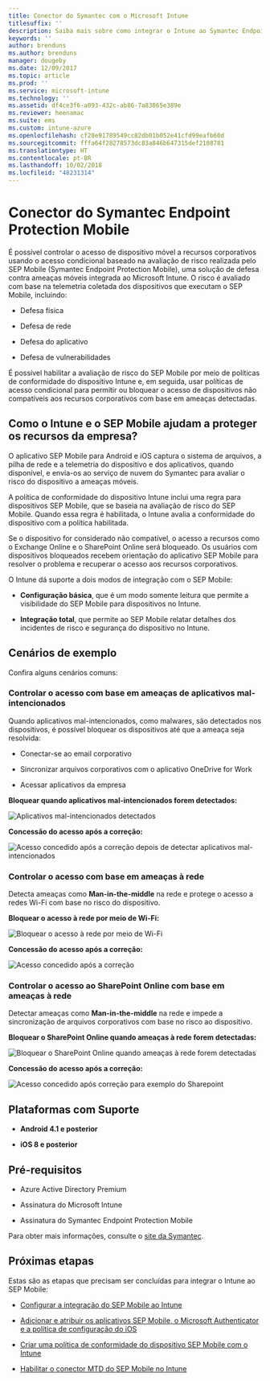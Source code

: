 ```yaml
---
title: Conector do Symantec com o Microsoft Intune
titlesuffix: ''
description: Saiba mais sobre como integrar o Intune ao Symantec Endpoint Protection Mobile para controlar o acesso a dispositivo móvel para seus recursos corporativos.
keywords: ''
author: brenduns
ms.author: brenduns
manager: dougeby
ms.date: 12/09/2017
ms.topic: article
ms.prod: ''
ms.service: microsoft-intune
ms.technology: ''
ms.assetid: df4ce3f6-a093-432c-ab86-7a83865e389e
ms.reviewer: heenamac
ms.suite: ems
ms.custom: intune-azure
ms.openlocfilehash: cf28e91789549cc82db01b052e41cfd99eafb60d
ms.sourcegitcommit: fffa64f28278573dc83a846b647315def2108781
ms.translationtype: HT
ms.contentlocale: pt-BR
ms.lasthandoff: 10/02/2018
ms.locfileid: "48231314"
---
```

# <a name="symantec-endpoint-protection-mobile-connector"></a>Conector do Symantec Endpoint Protection Mobile

É possível controlar o acesso de dispositivo móvel a recursos corporativos usando o acesso condicional baseado na avaliação de risco realizada pelo SEP Mobile (Symantec Endpoint Protection Mobile), uma solução de defesa contra ameaças móveis integrada ao Microsoft Intune. O risco é avaliado com base na telemetria coletada dos dispositivos que executam o SEP Mobile, incluindo:

-   Defesa física

-   Defesa de rede

-   Defesa do aplicativo

-   Defesa de vulnerabilidades

É possível habilitar a avaliação de risco do SEP Mobile por meio de políticas de conformidade do dispositivo Intune e, em seguida, usar políticas de acesso condicional para permitir ou bloquear o acesso de dispositivos não compatíveis aos recursos corporativos com base em ameaças detectadas.

## <a name="how-do-intune-and-sep-mobile-help-protect-your-company-resources"></a>Como o Intune e o SEP Mobile ajudam a proteger os recursos da empresa?

O aplicativo SEP Mobile para Android e iOS captura o sistema de arquivos, a pilha de rede e a telemetria do dispositivo e dos aplicativos, quando disponível, e envia-os ao serviço de nuvem do Symantec para avaliar o risco do dispositivo a ameaças móveis.

A política de conformidade do dispositivo Intune inclui uma regra para dispositivos SEP Mobile, que se baseia na avaliação de risco do SEP Mobile. Quando essa regra é habilitada, o Intune avalia a conformidade do dispositivo com a política habilitada.

Se o dispositivo for considerado não compatível, o acesso a recursos como o Exchange Online e o SharePoint Online será bloqueado. Os usuários com dispositivos bloqueados recebem orientação do aplicativo SEP Mobile para resolver o problema e recuperar o acesso aos recursos corporativos.

O Intune dá suporte a dois modos de integração com o SEP Mobile:

-   **Configuração básica**, que é um modo somente leitura que permite a visibilidade do SEP Mobile para dispositivos no Intune.

-   **Integração total**, que permite ao SEP Mobile relatar detalhes dos incidentes de risco e segurança do dispositivo no Intune.

## <a name="sample-scenarios"></a>Cenários de exemplo

Confira alguns cenários comuns:

### <a name="control-access-based-on-threats-from-malicious-apps"></a>Controlar o acesso com base em ameaças de aplicativos mal-intencionados

Quando aplicativos mal-intencionados, como malwares, são detectados nos dispositivos, é possível bloquear os dispositivos até que a ameaça seja resolvida:

-   Conectar-se ao email corporativo

-   Sincronizar arquivos corporativos com o aplicativo OneDrive for Work

-   Acessar aplicativos da empresa

**Bloquear quando aplicativos mal-intencionados forem detectados:**

![Aplicativos mal-intencionados detectados](./media/symantec-arch-1.png)

**Concessão do acesso após a correção:**

![Acesso concedido após a correção depois de detectar aplicativos mal-intencionados](./media/symantec-arch-2.png)

### <a name="control-access-based-on-threat-to-network"></a>Controlar o acesso com base em ameaças à rede

Detecta ameaças como **Man-in-the-middle** na rede e protege o acesso a redes Wi-Fi com base no risco do dispositivo.

**Bloquear o acesso à rede por meio de Wi-Fi:**

![Bloquear o acesso à rede por meio de Wi-Fi](./media/symantec-arch-3.png)

**Concessão do acesso após a correção:**

![Acesso concedido após a correção](./media/symantec-arch-4.png)

### <a name="control-access-to-sharepoint-online-based-on-threat-to-network"></a>Controlar o acesso ao SharePoint Online com base em ameaças à rede

Detectar ameaças como **Man-in-the-middle** na rede e impede a sincronização de arquivos corporativos com base no risco ao dispositivo.

**Bloquear o SharePoint Online quando ameaças à rede forem detectadas:**

![Bloquear o SharePoint Online quando ameaças à rede forem detectadas](./media/symantec-arch-5.png)

**Concessão do acesso após a correção:**

![Acesso concedido após correção para exemplo do Sharepoint](./media/symantec-arch-6.png)

## <a name="supported-platforms"></a>Plataformas com Suporte

-   **Android 4.1 e posterior**

-   **iOS 8 e posterior**

## <a name="pre-requisites"></a>Pré-requisitos

-   Azure Active Directory Premium

-   Assinatura do Microsoft Intune

-   Assinatura do Symantec Endpoint Protection Mobile

Para obter mais informações, consulte o [site da Symantec](https://www.skycure.com/skycure-microsoft-integration/).

## <a name="next-steps"></a>Próximas etapas

Estas são as etapas que precisam ser concluídas para integrar o Intune ao SEP Mobile:

- [Configurar a integração do SEP Mobile ao Intune](skycure-mtd-connector-integration.md)

- [Adicionar e atribuir os aplicativos SEP Mobile, o Microsoft Authenticator e a política de configuração do iOS](mtd-apps-ios-app-configuration-policy-add-assign.md)

- [Criar uma política de conformidade do dispositivo SEP Mobile com o Intune](mtd-device-compliance-policy-create.md)

- [Habilitar o conector MTD do SEP Mobile no Intune](mtd-connector-enable.md)
